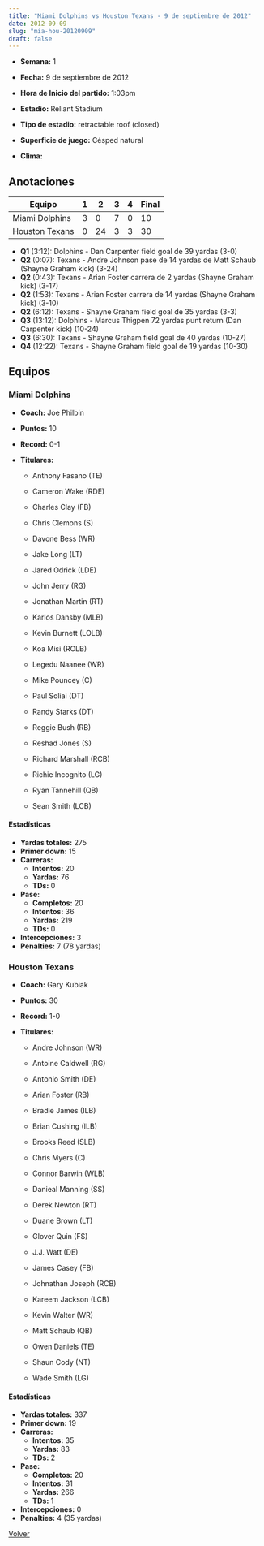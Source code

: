```yaml
---
title: "Miami Dolphins vs Houston Texans - 9 de septiembre de 2012"
date: 2012-09-09
slug: "mia-hou-20120909"
draft: false
---
```


* **Semana:** 1
* **Fecha:** 9 de septiembre de 2012

* **Hora de Inicio del partido:** 1:03pm
* **Estadio:** Reliant Stadium
* **Tipo de estadio:** retractable roof (closed)
* **Superficie de juego:** Césped natural
* **Clima:** 





## Anotaciones
| Equipo | 1 | 2 | 3 | 4 | Final |
|--------|---|---|---|---|-------|
| Miami Dolphins  | 3 | 0 | 7 | 0  | 10 |
| Houston Texans  | 0 | 24 | 3 | 3  | 30 |
* **Q1** (3:12): Dolphins - Dan Carpenter field goal de 39 yardas (3-0)
* **Q2** (0:07): Texans - Andre Johnson pase de 14 yardas de Matt Schaub (Shayne Graham kick) (3-24)
* **Q2** (0:43): Texans - Arian Foster carrera de 2 yardas (Shayne Graham kick) (3-17)
* **Q2** (1:53): Texans - Arian Foster carrera de 14 yardas (Shayne Graham kick) (3-10)
* **Q2** (6:12): Texans - Shayne Graham field goal de 35 yardas (3-3)
* **Q3** (13:12): Dolphins - Marcus Thigpen 72 yardas punt return (Dan Carpenter kick) (10-24)
* **Q3** (6:30): Texans - Shayne Graham field goal de 40 yardas (10-27)
* **Q4** (12:22): Texans - Shayne Graham field goal de 19 yardas (10-30)


## Equipos


### Miami Dolphins
* **Coach:** Joe Philbin
* **Puntos:** 10
* **Record:** 0-1
* **Titulares:** 

  * Anthony Fasano (TE) 

  * Cameron Wake (RDE) 

  * Charles Clay (FB) 

  * Chris Clemons (S) 

  * Davone Bess (WR) 

  * Jake Long (LT) 

  * Jared Odrick (LDE) 

  * John Jerry (RG) 

  * Jonathan Martin (RT) 

  * Karlos Dansby (MLB) 

  * Kevin Burnett (LOLB) 

  * Koa Misi (ROLB) 

  * Legedu Naanee (WR) 

  * Mike Pouncey (C) 

  * Paul Soliai (DT) 

  * Randy Starks (DT) 

  * Reggie Bush (RB) 

  * Reshad Jones (S) 

  * Richard Marshall (RCB) 

  * Richie Incognito (LG) 

  * Ryan Tannehill (QB) 

  * Sean Smith (LCB) 

#### Estadísticas
* **Yardas totales:** 275
* **Primer down:** 15
* **Carreras:**
  * **Intentos:** 20
  * **Yardas:** 76
  * **TDs:** 0
* **Pase:**
  * **Completos:** 20
  * **Intentos:** 36
  * **Yardas:** 219
  * **TDs:** 0
* **Intercepciones:** 3
* **Penalties:** 7 (78 yardas)

### Houston Texans
* **Coach:** Gary Kubiak
* **Puntos:** 30
* **Record:** 1-0
* **Titulares:** 

  * Andre Johnson (WR) 

  * Antoine Caldwell (RG) 

  * Antonio Smith (DE) 

  * Arian Foster (RB) 

  * Bradie James (ILB) 

  * Brian Cushing (ILB) 

  * Brooks Reed (SLB) 

  * Chris Myers (C) 

  * Connor Barwin (WLB) 

  * Danieal Manning (SS) 

  * Derek Newton (RT) 

  * Duane Brown (LT) 

  * Glover Quin (FS) 

  * J.J. Watt (DE) 

  * James Casey (FB) 

  * Johnathan Joseph (RCB) 

  * Kareem Jackson (LCB) 

  * Kevin Walter (WR) 

  * Matt Schaub (QB) 

  * Owen Daniels (TE) 

  * Shaun Cody (NT) 

  * Wade Smith (LG) 

#### Estadísticas
* **Yardas totales:** 337
* **Primer down:** 19
* **Carreras:**
  * **Intentos:** 35
  * **Yardas:** 83
  * **TDs:** 2
* **Pase:**
  * **Completos:** 20
  * **Intentos:** 31
  * **Yardas:** 266
  * **TDs:** 1
* **Intercepciones:** 0
* **Penalties:** 4 (35 yardas)


[Volver](/historia/2012)
